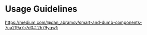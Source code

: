 # Usage Guidelines

https://medium.com/@dan_abramov/smart-and-dumb-components-7ca2f9a7c7d0#.2h79yqw1j
